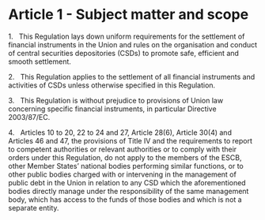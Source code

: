 # Article 1 - Subject matter and scope


1.   This Regulation lays down uniform requirements for the settlement of financial instruments in the Union and rules on the organisation and conduct of central securities depositories (CSDs) to promote safe, efficient and smooth settlement.

2.   This Regulation applies to the settlement of all financial instruments and activities of CSDs unless otherwise specified in this Regulation.

3.   This Regulation is without prejudice to provisions of Union law concerning specific financial instruments, in particular Directive 2003/87/EC.

4.   Articles 10 to 20, 22 to 24 and 27, Article 28(6), Article 30(4) and Articles 46 and 47, the provisions of Title IV and the requirements to report to competent authorities or relevant authorities or to comply with their orders under this Regulation, do not apply to the members of the ESCB, other Member States’ national bodies performing similar functions, or to other public bodies charged with or intervening in the management of public debt in the Union in relation to any CSD which the aforementioned bodies directly manage under the responsibility of the same management body, which has access to the funds of those bodies and which is not a separate entity.
